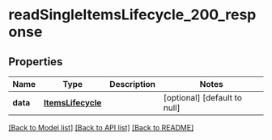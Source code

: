 # readSingleItemsLifecycle_200_response

## Properties
Name | Type | Description | Notes
------------ | ------------- | ------------- | -------------
**data** | [**ItemsLifecycle**](.md) |  | [optional] [default to null]

[[Back to Model list]](../README.md#documentation-for-models) [[Back to API list]](../README.md#documentation-for-api-endpoints) [[Back to README]](../README.md)


